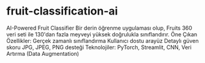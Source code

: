 # fruit-classification-ai
AI-Powered Fruit Classifier Bir derin öğrenme uygulaması olup, Fruits 360 veri seti ile 130'dan fazla meyveyi yüksek doğrulukla sınıflandırır.  Öne Çıkan Özellikler:  Gerçek zamanlı sınıflandırma  Kullanıcı dostu arayüz  Detaylı güven skoru  JPG, JPEG, PNG desteği  Teknolojiler: PyTorch, Streamlit, CNN, Veri Artırma (Data Augmentation)
